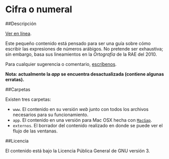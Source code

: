 # Cifra o numeral

##Descripción

[Ver en línea](http://cifraonumeral.perrotriste.io/).

Este pequeño contenido está pensado para ser una guía sobre cómo escribir las expresiones de números arábigos. No pretende ser exhaustiva; sin embargo, basa sus lineamientos en la *Ortografía* de la RAE del 2010.

Para cualquier sugerencia o comentario, [escríbenos](mailto:contacto@perrotriste.org).

**Nota: actualmente la *app* se encuentra desactualizada (contiene algunas erratas).**

##Carpetas

Existen tres carpetas:
- `www`. El contenido en su versión *web* junto con todos los archivos necesarios para su funcionamiento.
- `app`. El contenido en una versión para Mac OSX hecha con [`MacGap`](https://github.com/MacGapProject/MacGap1).
- `externos`. El borrador del contenido realizado en donde se puede ver el flujo de las ventanas.

##Licencia

El contenido está bajo la Licencia Pública General de GNU versión 3.
